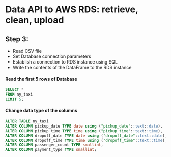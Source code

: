 # Data API to AWS RDS: retrieve, clean, upload
## Step 3:
- Read CSV file
- Set Database connection parameters
- Establish a connection to RDS instance using SQL
- Write the contents of the DataFrame to the RDS instance

#### Read the first 5 rows of Database

```sql
SELECT *
FROM ny_taxi
LIMIT 5;
```

#### Change data type of the columns 

```sql
ALTER TABLE ny_taxi
ALTER COLUMN pickup_date TYPE date using ("pickup_date"::text::date),
ALTER COLUMN pickup_time TYPE time using ("pickup_time"::text::time),
ALTER COLUMN dropoff_date TYPE date using ("dropoff_date"::text::date),
ALTER COLUMN dropoff_time TYPE time using ("dropoff_time"::text::time),
ALTER COLUMN passenger_count TYPE smallint,
ALTER COLUMN payment_type TYPE smallint;
```

